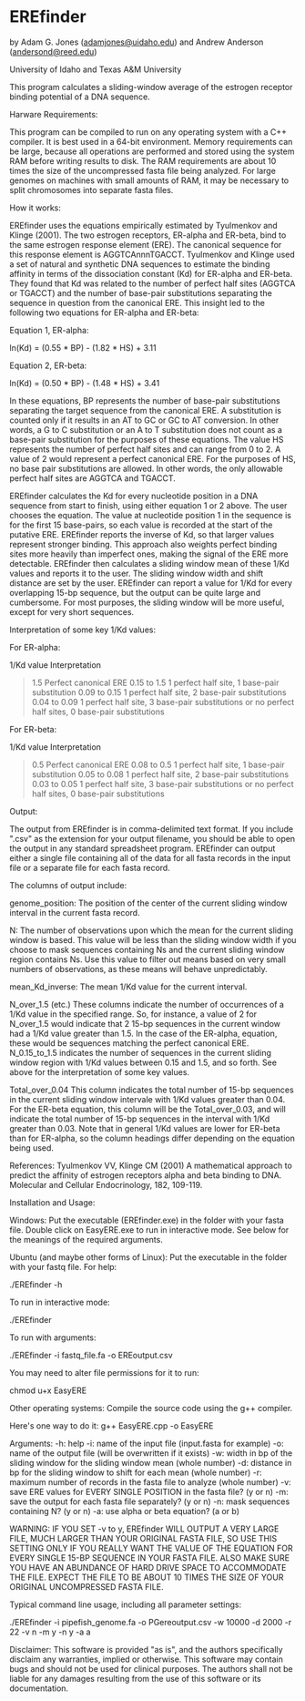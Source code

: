 # EREfinder

by Adam G. Jones (adamjones@uidaho.edu) and
Andrew Anderson (andersond@reed.edu)

University of Idaho and Texas A&M University

This program calculates a sliding-window average of the estrogen 
receptor binding potential of a DNA sequence.


Harware Requirements: 

This program can be compiled to run on any
operating system with a C++ compiler. It is best used in a 64-bit
environment. Memory requirements can be large, because all
operations are performed and stored using the system RAM before
writing results to disk. The RAM requirements are about 10 times
the size of the uncompressed fasta file being analyzed. For large
genomes on machines with small amounts of RAM, it may be necessary
to split chromosomes into separate fasta files.

How it works: 

EREfinder uses the equations empirically estimated by Tyulmenkov
and Klinge (2001). The two estrogen receptors, ER-alpha and ER-beta, bind
to the same estrogen response element (ERE). The canonical sequence for
this response element is AGGTCAnnnTGACCT. Tyulmenkov and Klinge 
used a set of natural and synthetic DNA sequences to estimate the
binding affinity in terms of the dissociation constant (Kd) 
for ER-alpha and ER-beta. They found that Kd was
related to the number of perfect half sites (AGGTCA or TGACCT) and
the number of base-pair substitutions separating the sequence in 
question from the canonical ERE. This insight led to the following two
equations for ER-alpha and ER-beta:

Equation 1, ER-alpha:

ln(Kd) = (0.55 * BP) - (1.82 * HS) + 3.11

Equation 2, ER-beta:

ln(Kd) = (0.50 * BP) - (1.48 * HS) + 3.41


In these equations, BP represents the number of base-pair substitutions
separating the target sequence from the canonical ERE. A substitution
is counted only if it results in an AT to GC or GC to AT conversion. In
other words, a G to C substitution or an A to T substitution does not
count as a base-pair substitution for the purposes of these equations. The
value HS represents the number of perfect half sites and can range from
0 to 2. A value of 2 would represent a perfect canonical ERE. For the 
purposes of HS, no base pair substitutions are allowed. In other words,
the only allowable perfect half sites are AGGTCA and TGACCT.

EREfinder calculates the Kd for every nucleotide position in a DNA 
sequence from start to finish, using either equation 1 or 2 above.
The user chooses the equation. The value at nucleotide position 1 in 
the sequence is for the first 15 base-pairs, so each value is recorded 
at the start of the putative ERE. EREfinder reports the inverse of Kd,
so that larger values represent stronger binding. This approach also
weights perfect binding sites more heavily than imperfect ones, making
the signal of the ERE more detectable. EREfinder then calculates a
sliding window mean of these 1/Kd values and reports it to the user.
The sliding window width and shift distance are set by the user. 
EREfinder can report a value for 1/Kd for every overlapping 15-bp
sequence, but the output can be quite large and cumbersome. For
most purposes, the sliding window will be more useful, except
for very short sequences.

Interpretation of some key 1/Kd values:

For ER-alpha:

1/Kd value	  Interpretation
>1.5		      Perfect canonical ERE
0.15 to 1.5	  1 perfect half site, 1 base-pair substitution
0.09 to 0.15	1 perfect half site, 2 base-pair substitutions
0.04 to 0.09	1 perfect half site, 3 base-pair substitutions or
		          no perfect half sites, 0 base-pair substitutions
              
For ER-beta:

1/Kd value	  Interpretation
>0.5    		  Perfect canonical ERE
0.08 to 0.5	  1 perfect half site, 1 base-pair substitution
0.05 to 0.08	1 perfect half site, 2 base-pair substitutions
0.03 to 0.05	1 perfect half site, 3 base-pair substitutions or
          		no perfect half sites, 0 base-pair substitutions

Output:

The output from EREfinder is in comma-delimited text format. If
you include ".csv" as the extension for your output filename, you 
should be able to open the output in any standard spreadsheet program.
EREfinder can output either a single file containing all of the data
for all fasta records in the input file or a separate file for each
fasta record.

The columns of output include:

genome_position: 	The position of the center of the current 
            			sliding window interval in the current fasta
            			record.
                  
N:			          The number of observations upon which the mean
                  for the current sliding window is based. This
            			value will be less than the sliding window width
            			if you choose to mask sequences containing Ns and
            			the current sliding window region contains Ns. Use
            			this value to filter out means based on very small
            			numbers of observations, as these means will behave
            			unpredictably.

mean_Kd_inverse:	The mean 1/Kd value for the current interval.

N_over_1.5 (etc.)	These columns indicate the number of occurrences of
            			a 1/Kd value in the specified range. So, for instance,
            			a value of 2 for N_over_1.5 would indicate that 2 15-bp
            			sequences in the current window had a 1/Kd value greater
             			than 1.5. In the case of the ER-alpha, equation, these
            			would be sequences matching the perfect canonical ERE.
            			N_0.15_to_1.5 indicates the number of sequences in the
            			current sliding window region with 1/Kd values between
            			0.15 and 1.5, and so forth. See above for the interpretation
            			of some key values.

Total_over_0.04		This column indicates the total number of 15-bp sequences
            			in the current sliding window intervale with 1/Kd values
            			greater than 0.04. For the ER-beta equation, this column 
            			will be the Total_over_0.03, and will indicate the total
            			number of 15-bp sequences in the interval with 1/Kd greater
            			than 0.03. Note that in general 1/Kd values are lower for
            			ER-beta than for ER-alpha, so the column headings differ
            			depending on the equation being used.

References:
Tyulmenkov VV, Klinge CM (2001) A mathematical approach to predict
the affinity of estrogen receptors alpha and beta binding to DNA.
Molecular and Cellular Endocrinology, 182, 109-119.


Installation and Usage:

Windows: 
Put the executable (EREfinder.exe) in the folder with 
your fasta file.  Double click on EasyERE.exe to run
in interactive mode. See below for the meanings of the
required arguments.

Ubuntu (and maybe other forms of Linux):
Put the executable in the folder with your fastq file.  For help:

./EREfinder -h

To run in interactive mode:

./EREfinder

To run with arguments:

./EREfinder -i fastq_file.fa -o EREoutput.csv 

You may need to alter file permissions for it to run:

chmod u+x EasyERE


Other operating systems:
Compile the source code using the g++ compiler. 

Here's one way to do it:
g++ EasyERE.cpp -o EasyERE

Arguments:
-h:	help
-i:	name of the input file (input.fasta for example)
-o:	name of the output file (will be overwritten if it exists)
-w:	width in bp of the sliding window for the sliding window mean (whole number)
-d:	distance in bp for the sliding window to shift for each mean (whole number)
-r:	maximum number of records in the fasta file to analyze (whole number)
-v:	save ERE values for EVERY SINGLE POSITION in the fasta file? (y or n)
-m:	save the output for each fasta file separately? (y or n)
-n:	mask sequences containing N? (y or n)
-a:	use alpha or beta equation? (a or b)

WARNING: IF YOU SET -v to y, EREfinder WILL OUTPUT A VERY LARGE FILE, MUCH LARGER
THAN YOUR ORIGINAL FASTA FILE, SO USE THIS SETTING ONLY IF YOU REALLY WANT THE
VALUE OF THE EQUATION FOR EVERY SINGLE 15-BP SEQUENCE IN YOUR FASTA FILE. ALSO
MAKE SURE YOU HAVE AN ABUNDANCE OF HARD DRIVE SPACE TO ACCOMMODATE THE FILE. EXPECT
THE FILE TO BE ABOUT 10 TIMES THE SIZE OF YOUR ORIGINAL UNCOMPRESSED FASTA FILE.

Typical command line usage, including all parameter settings:

./EREfinder -i pipefish_genome.fa -o PGereoutput.csv -w 10000 -d 2000 -r 22 -v n -m y -n y -a a

Disclaimer: This software is provided "as is", and the authors
specifically disclaim any warranties, implied or otherwise. This
software may contain bugs and should not be used for clinical
purposes. The authors shall not be liable for any damages resulting
from the use of this software or its documentation.
